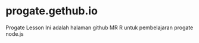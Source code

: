 # progate.gethub.io
Progate Lesson
Ini adalah halaman github MR R untuk pembelajaran progate node.js
